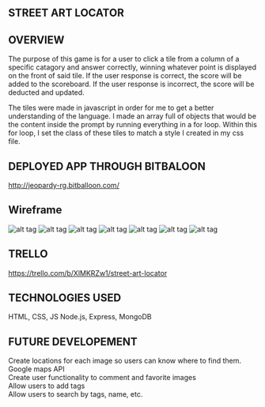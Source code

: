 STREET ART LOCATOR
-----------------



OVERVIEW
-----------------
The purpose of this game is for a user to click a tile from a column of a specific catagory and answer correctly, winning whatever point is displayed on the front of said tile.
If the user response is correct, the score will be added to the scoreboard.
If the user response is incorrect, the score will be deducted and updated.

The tiles were made in javascript in order for me to get a better understanding of the language.
I made an array full of objects that would be the content inside the prompt by running everything in a for loop.
Within this for loop, I set the class of these tiles to match a style I created in my css file.



DEPLOYED APP THROUGH BITBALOON 
-----------------
http://jeopardy-rg.bitballoon.com/



Wireframe
-----------------
![alt tag](http://i.imgur.com/hbuchAw.png)
![alt tag](http://i.imgur.com/c6mA7r8.png)
![alt tag](http://i.imgur.com/y55PvBc.png)
![alt tag](http://i.imgur.com/0rSGh1Z.png)
![alt tag](http://i.imgur.com/SCqWavi.png)
![alt tag](http://i.imgur.com/Ix2GwDz.png)
![alt tag](http://i.imgur.com/NSrWvs9.png)





TRELLO
-----------------
https://trello.com/b/XlMKRZw1/street-art-locator



TECHNOLOGIES USED
-----------------
HTML, CSS, JS
Node.js, Express, MongoDB



FUTURE DEVELOPEMENT
-----------------
Create locations for each image so users can know where to find them. Google maps API
<br>
Create user functionality to comment and favorite images
<br>
Allow users to add tags
<br>
Allow users to search by tags, name, etc.